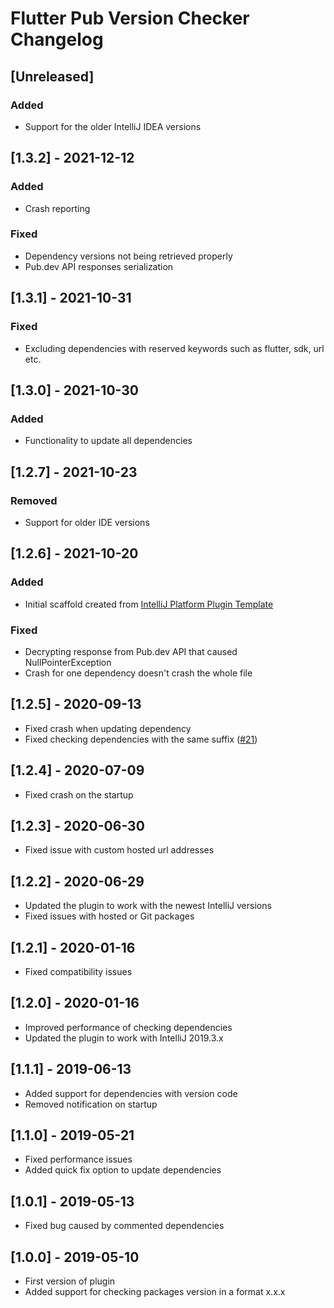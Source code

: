 <!-- Keep a Changelog guide -> https://keepachangelog.com -->

# Flutter Pub Version Checker Changelog

## [Unreleased]
### Added
- Support for the older IntelliJ IDEA versions 

## [1.3.2] - 2021-12-12
### Added
- Crash reporting

### Fixed
- Dependency versions not being retrieved properly
- Pub.dev API responses serialization

## [1.3.1] - 2021-10-31
### Fixed
- Excluding dependencies with reserved keywords such as flutter, sdk, url etc.

## [1.3.0] - 2021-10-30
### Added
- Functionality to update all dependencies

## [1.2.7] - 2021-10-23
### Removed
- Support for older IDE versions

## [1.2.6] - 2021-10-20
### Added
- Initial scaffold created from [IntelliJ Platform Plugin Template](https://github.com/JetBrains/intellij-platform-plugin-template)

### Fixed
- Decrypting response from Pub.dev API that caused NullPointerException
- Crash for one dependency doesn't crash the whole file

## [1.2.5] - 2020-09-13
- Fixed crash when updating dependency
- Fixed checking dependencies with the same suffix ([#21](https://github.com/pszklarska/FlutterPubVersionChecker/issues/21))

## [1.2.4] - 2020-07-09
- Fixed crash on the startup

## [1.2.3] - 2020-06-30
- Fixed issue with custom hosted url addresses

## [1.2.2] - 2020-06-29
- Updated the plugin to work with the newest IntelliJ versions
- Fixed issues with hosted or Git packages

## [1.2.1] - 2020-01-16
- Fixed compatibility issues

## [1.2.0] - 2020-01-16
- Improved performance of checking dependencies
- Updated the plugin to work with IntelliJ 2019.3.x

## [1.1.1] - 2019-06-13
- Added support for dependencies with version code
- Removed notification on startup

## [1.1.0] - 2019-05-21
- Fixed performance issues
- Added quick fix option to update dependencies

## [1.0.1] - 2019-05-13
- Fixed bug caused by commented dependencies</li>

## [1.0.0] - 2019-05-10
- First version of plugin</li>
- Added support for checking packages version in a format x.x.x</li></ul>